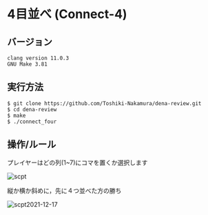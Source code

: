 # 4目並べ (Connect-4)

## バージョン
`clang version 11.0.3`<br>
`GNU Make 3.81`

## 実行方法
```
$ git clone https://github.com/Toshiki-Nakamura/dena-review.git
$ cd dena-review
$ make
$ ./connect_four
```

## 操作/ルール

プレイヤーはどの列(1~7)にコマを置くか選択します<br>

![scpt](https://user-images.githubusercontent.com/58071775/146470407-10ce14f3-ecaa-42de-89c6-35d152ca1eea.png)

縦か横か斜めに，先に４つ並べた方の勝ち<br>

![scpt2021-12-17](https://user-images.githubusercontent.com/58071775/146470987-72f5ccc9-4d37-4d0e-a776-bfc45740d68a.png)
